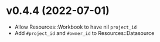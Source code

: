 # v0.4.4 (2022-07-01)
- Allow Resources::Workbook to have nil `project_id`
- Add `#project_id` and `#owner_id` to Resources::Datasource
